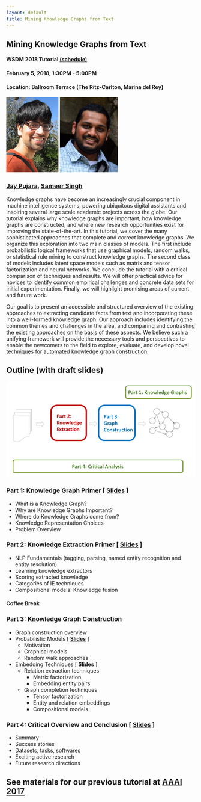 ```yaml
---
layout: default
title: Mining Knowledge Graphs from Text
---
```


## Mining Knowledge Graphs from Text

#### WSDM 2018 Tutorial <a href="http://www.wsdm-conference.org/2018/tutorials.html">(schedule)</a>

#### February 5, 2018, 1:30PM - 5:00PM

#### Location: Ballroom Terrace (The Ritz-Carlton, Marina del Rey)

<a href="https://www.jaypujara.org/"><img alt="Jay Pujara" src="img/jay.png" height="200px"></a>
<a href="http://sameersingh.org/"><img alt="Sameer Singh" src="img/sameer.png" height="200px"></a>

### [Jay Pujara](https://www.jaypujara.org/), [Sameer Singh](http://sameersingh.org/)

Knowledge graphs have become an increasingly crucial component in machine intelligence systems, powering ubiquitous digital assistants and inspiring several large scale academic projects across the globe. Our tutorial explains why knowledge graphs are important, how knowledge graphs are constructed, and where new research opportunities exist for improving the state-of-the-art. 
In this tutorial, we cover the many sophisticated approaches that complete and correct knowledge graphs. We organize this exploration into two main classes of models. The first include probabilistic logical frameworks that use graphical models, random walks, or statistical rule mining to construct knowledge graphs. The second class of models includes latent space models such as matrix and tensor factorization and neural networks. 
We conclude the tutorial with a critical comparison of techniques and results. We will offer practical advice for novices to identify common empirical challenges and concrete data sets for initial experimentation. Finally, we will highlight promising areas of current and future work.

<!--
The variety and complexity of the available scholarly work, however, makes it difficult for a newcomer to familiarize themselves with the field.
Knowledge graph construction has been decomposed into a large number of inter-dependent and sometimes overlapping tasks, such as the traditional natural language processing, semantic parsing, entity extraction, entity disambiguation and linking, identification and classification of relations, and completion of the knowledge graph.
The kinds of machine learning approaches have also been quite varied, ranging from classification/clustering, probabilistic graphical models, probabilistic logic formulations, matrix/tensor factorization-based approaches, and more recently, deep learning.
There are also a plethora of existing systems that have been proposed, including from top universities such as Stanford (DeepDive), Carnegie Mellon (NELL), University of Washington (OpenIE), Mannheim (DBpedia), and the Max Planck Institut Informatik (YAGO, WebChild) among others.
This diverse and fragmented literature poses a significant roadblock for newcomers to contribute to the field.

We are designing our tutorial to address this barrier.
-->

Our goal is to present an accessible and structured overview of the existing approaches to extracting candidate facts from text and incorporating these into a well-formed knowledge graph. Our approach includes identifying the common themes and challenges in the area, and comparing and contrasting the existing approaches on the basis of these aspects.
We believe such a unifying framework will provide the necessary tools and perspectives to enable the newcomers to the field to explore, evaluate, and develop novel techniques for automated knowledge graph construction.

## Outline (with draft slides)

![Tutorial Overview](img/overview.png "Overview of the Tutorial")

### Part 1: Knowledge Graph Primer \[ [Slides](wsdm-slides/Part1_Intro.pdf) \]
- What is a Knowledge Graph?
-	Why are Knowledge Graphs Important?
-	Where do Knowledge Graphs come from?
-	Knowledge Representation Choices
-	Problem Overview
 

### Part 2: Knowledge Extraction Primer \[ [**Slides**](wsdm-slides/Part2_KE.pdf) \]
- NLP Fundamentals (tagging, parsing, named entity recognition and entity resolution)
- Learning knowledge extractors
- Scoring extracted knowledge
- Categories of IE techniques
- Compositional models: Knowledge fusion 

#### Coffee Break

### Part 3: Knowledge Graph Construction
- Graph construction overview
- Probabilistic Models \[ [**Slides**](wsdm-slides/Part3a_Prob.pdf) \]
  - Motivation
  - Graphical models
  - Random walk approaches
- Embedding Techniques \[ [**Slides**](wsdm-slides/Part3b_Embds.pdf) \]
  - Relation extraction techniques
    - Matrix factorization 
    - Embedding entity pairs
  - Graph completion techniques
    - Tensor factorization
    - Entity and relation embeddings
    - Compositional models

### Part 4: Critical Overview and Conclusion \[ [Slides](wsdm-slides/Part4_Summary.pdf) \]
- Summary                   
- Success stories       
- Datasets, tasks, softwares   
- Exciting active research    
- Future research directions    


## See materials for our previous tutorial at [AAAI 2017](aaai.html)
